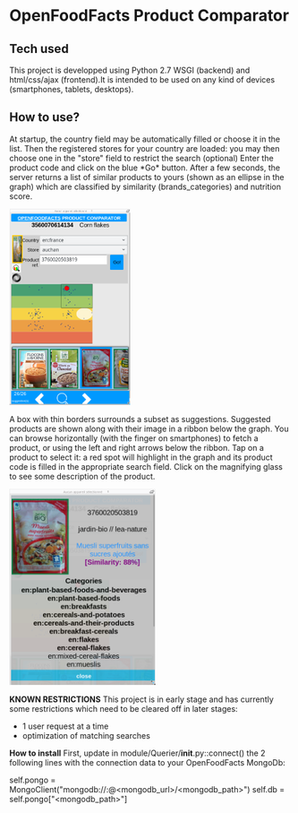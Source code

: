 <h1>OpenFoodFacts Product Comparator</h1>

<h2>Tech used</h2>
This project is developped using Python 2.7 WSGI (backend) and html/css/ajax (frontend).It is intended to be used on any kind of devices (smartphones, tablets, desktops).

<h2>How to use?</h2>
At startup, the country field may be automatically filled or choose it in the list.
Then the registered stores for your country are loaded: you may then choose one in the "store" field to restrict the search (optional)
Enter the product code and click on the blue *Go* button.
After a few seconds, the server returns a list of similar products to yours (shown as an ellipse in the graph) which are classified by similarity (brands_categories)
and nutrition score.

<img src="https://github.com/oricdev/off_product_comparator/blob/master/documentation/images/scr_search_results.png"
title="search results"
height="350px" />

A box with thin borders surrounds a subset as suggestions. Suggested products are shown along with their image in a ribbon below the graph. You can browse horizontally (with the finger on smartphones) to fetch a product, or using the left and right arrows below the ribbon. Tap on a product to select it: a red spot will highlight in the graph and its product code is filled in the appropriate search field.
Click on the magnifying glass to see some description of the product.

<img src="https://github.com/oricdev/off_product_comparator/blob/master/documentation/images/scr_details_suggested_product.png"
title="details of a similar product chosen in the ribbon"
height="350px" />

**KNOWN RESTRICTIONS**
This project is in early stage and has currently some restrictions which need to be cleared off in later stages:
- 1 user request at a time
- optimization of matching searches

**How to install**
First, update in module/Querier/__init__.py::connect() the 2 following lines with the connection data to your OpenFoodFacts MongoDb:

self.pongo = MongoClient("mongodb://<user>:<password>@<mongodb_url>/<mongodb_path>")
self.db = self.pongo["<mongodb_path>"]

